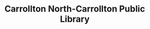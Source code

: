 ---
layout: repo
title: "Carrollton North-Carrollton Public Library"
id: 23283
permalink: repos/23283/
---